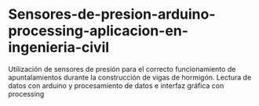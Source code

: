 # Sensores-de-presion-arduino-processing-aplicacion-en-ingenieria-civil
Utilización de sensores de presión para el correcto funcionamiento de apuntalamientos durante la construcción de vigas de hormigón. Lectura de datos con arduino y procesamiento de datos e interfaz gráfica con processing
